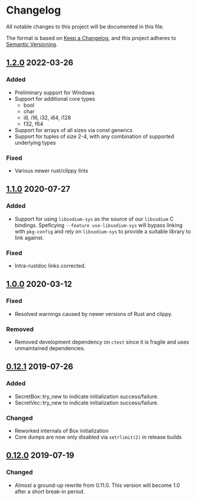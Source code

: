 # Changelog
All notable changes to this project will be documented in this file.

The format is based on [Keep a Changelog](https://keepachangelog.com/en/1.0.0/),
and this project adheres to [Semantic Versioning](https://semver.org/spec/v2.0.0.html).

## [1.2.0] 2022-03-26

### Added
- Preliminary support for Windows
- Support for additional core types
  - bool
  - char
  - i8, i16, i32, i64, i128
  - f32, f64
- Support for arrays of all sizes via const generics
- Support for tuples of size 2-4, with any combination of supported underlying types

### Fixed
- Various newer rust/clippy lints

## [1.1.0] 2020-07-27

### Added
- Support for using `libsodium-sys` as the source of our `libsodium` C
  bindings. Speficying `--feature use-libsodium-sys` will bypass linking with
  `pkg-config` and rely on `libsodium-sys` to provide a suitable library to link
  against.

### Fixed
- Intra-rustdoc links corrected.

## [1.0.0] 2020-03-12

### Fixed
- Resolved warnings caused by newer versions of Rust and clippy.

### Removed
- Removed development dependency on `ctest` since it is fragile and
  uses unmaintained dependencies.

## [0.12.1] 2019-07-26

### Added
- SecretBox::try_new to indicate initialization success/failure.
- SecretVec::try_new to indicate initialization success/failure.

### Changed
- Reworked internals of Box initialization
- Core dumps are now only disabled via `setrlimit(2)` in release builds

## [0.12.0] 2019-07-19

### Changed
- Almost a ground-up rewrite from 0.11.0. This version will become 1.0
  after a short break-in period.

[Unreleased]: https://github.com/stouset/secrets/compare/v1.2.0...HEAD
[1.2.0]:      https://github.com/stouset/secrets/compare/v1.1.0...v1.2.0
[1.1.0]:      https://github.com/stouset/secrets/compare/v1.0.0...v1.1.0
[1.0.0]:      https://github.com/stouset/secrets/compare/v0.12.1...v1.0.0
[0.12.1]:     https://github.com/stouset/secrets/compare/v0.12.0...v0.12.1
[0.12.0]:     https://github.com/stouset/secrets/compare/v0.11.1...v0.12.0
